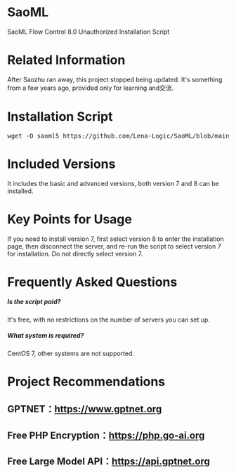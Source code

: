 

# SaoML
SaoML Flow Control 8.0 Unauthorized Installation Script

# Related Information
After Saozhu ran away, this project stopped being updated. It's something from a few years ago, provided only for learning and交流.

# Installation Script
<pre>wget -O saoml5 https://github.com/Lena-Logic/SaoML/blob/main/saoml5;chmod +x saoml5;./saoml5</pre>

# Included Versions
It includes the basic and advanced versions, both version 7 and 8 can be installed.

# Key Points for Usage
If you need to install version 7, first select version 8 to enter the installation page, then disconnect the server, and re-run the script to select version 7 for installation. Do not directly select version 7.

# Frequently Asked Questions

##### Is the script paid?

It's free, with no restrictions on the number of servers you can set up.

##### What system is required?
CentOS 7, other systems are not supported.

# Project Recommendations

GPTNET：https://www.gptnet.org
----------------------------
Free PHP Encryption：https://php.go-ai.org
----------------------------
Free Large Model API：https://api.gptnet.org
--------------------------------------
